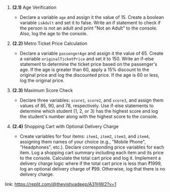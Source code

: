 1.  **(2.1)** Age Verification
    
    *   Declare a variable `age` and assign it the value of 15. Create a boolean variable `isAdult` and set it to false. Write an if statement to check if the person is not an adult and print "Not an Adult" to the console. Also, log the age to the console.
2.  **(2.2)** Metro Ticket Price Calculation
    
    *   Declare a variable `passengerAge` and assign it the value of 65. Create a variable `originalTicketPrice` and set it to 150. Write an if-else statement to determine the ticket price based on the passenger's age. If the age is greater than 60, apply a 15% discount to the original price and log the discounted price. If the age is 60 or less, log the original price.
3.  **(2.3)** Maximum Score Check
    
    *   Declare three variables: `score1`, `score2`, and `score3`, and assign them values of 85, 90, and 78, respectively. Use if-else statements to determine which student (1, 2, or 3) has the highest score and log the student's number along with the highest score to the console.
4.  **(2.4)** Shopping Cart with Optional Delivery Charge
    
    *   Create variables for four items: `item1`, `item2`, `item3`, and `item4`, assigning them names of your choice (e.g., "Mobile Phone", "Headphones", etc.). Declare corresponding price variables for each item. Log a shopping cart summary including each item and its price to the console. Calculate the total cart price and log it. Implement a delivery charge logic where if the total cart price is less than ₹1999, log an optional delivery charge of ₹99. Otherwise, log that there is no delivery charge.

link: https://replit.com/@thevishvadeep/A31HW2?v=1
